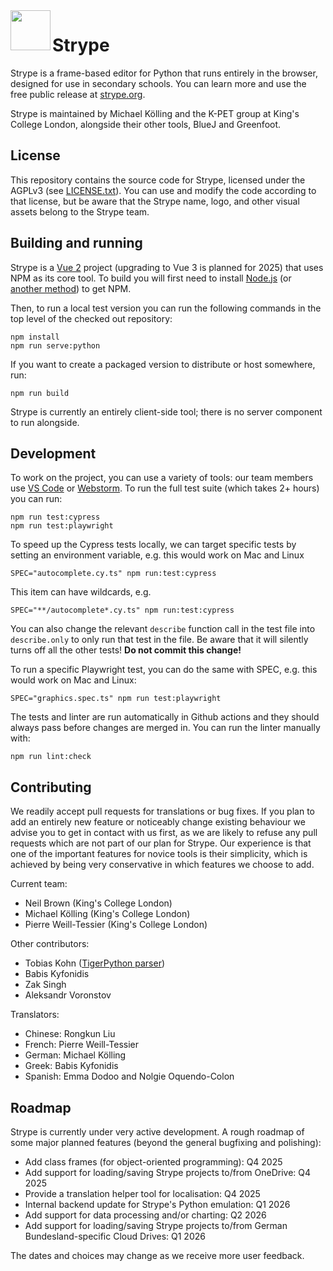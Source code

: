 <img src="public/favicon.png" width="64" align="left">

# Strype

Strype is a frame-based editor for Python that runs entirely in the browser, designed for use in secondary schools.  You can learn more and use the free public release at <a href="https://strype.org/" target="_blank">strype.org</a>. 

Strype is maintained by Michael Kölling and the K-PET group at King's College London, alongside their other tools, BlueJ and Greenfoot.

License
---

This repository contains the source code for Strype, licensed under the AGPLv3 (see [LICENSE.txt](LICENSE.txt)).  You can use and modify the code according to that license, but be aware that the Strype name, logo, and other visual assets belong to the Strype team.

Building and running
---

Strype is a <a href="https://v2.vuejs.org/" target="_blank">Vue 2</a> project (upgrading to Vue 3 is planned for 2025) that uses NPM as its core tool.  To build you will first need to install <a href="https://nodejs.org/en" target="_blank">Node.js</a> (or <a href="https://docs.npmjs.com/downloading-and-installing-node-js-and-npm" target="_blank">another method</a>) to get NPM.

Then, to run a local test version you can run the following commands in the top level of the checked out repository:

```
npm install
npm run serve:python
```

If you want to create a packaged version to distribute or host somewhere, run:

```
npm run build
```

Strype is currently an entirely client-side tool; there is no server component to run alongside.

Development
---

To work on the project, you can use a variety of tools: our team members use <a href="https://code.visualstudio.com/" target="_blank">VS Code</a> or <a href="https://www.jetbrains.com/webstorm/" target="_blank">Webstorm</a>.  To run the full test suite (which takes 2+ hours) you can run:

```
npm run test:cypress
npm run test:playwright
```

To speed up the Cypress tests locally, we can target specific tests by setting an environment variable, e.g. this would work on Mac and Linux
```
SPEC="autocomplete.cy.ts" npm run:test:cypress
```

This item can have wildcards, e.g.

```
SPEC="**/autocomplete*.cy.ts" npm run:test:cypress
```

You can also change the relevant ```describe``` function call in the test file into ```describe.only``` to only run that test in the file. Be aware that it will silently turns off all the other tests!  **Do not commit this change!**

To run a specific Playwright test, you can do the same with SPEC, e.g. this would work on Mac and Linux:
```
SPEC="graphics.spec.ts" npm run test:playwright 
```

The tests and linter are run automatically in Github actions and they should always pass before changes are merged in.  You can run the linter manually with:

```
npm run lint:check
```


Contributing
---

We readily accept pull requests for translations or bug fixes.  If you plan to add an entirely new feature or noticeably change existing behaviour we advise you to get in contact with us first, as we are likely to refuse any pull requests which are not part of our plan for Strype.  Our experience is that one of the important features for novice tools is their simplicity, which is achieved by being very conservative in which features we choose to add.

Current team:
- Neil Brown (King's College London)
- Michael Kölling (King's College London)
- Pierre Weill-Tessier (King's College London)

Other contributors:
- Tobias Kohn (<a href="https://github.com/Tobias-Kohn/TigerPython-Parser" target="_blank">TigerPython parser</a>)
- Babis Kyfonidis
- Zak Singh
- Aleksandr Voronstov

Translators:
- Chinese: Rongkun Liu
- French: Pierre Weill-Tessier
- German: Michael Kölling
- Greek: Babis Kyfonidis
- Spanish: Emma Dodoo and Nolgie Oquendo-Colon

Roadmap
---

Strype is currently under very active development.  A rough roadmap of some major planned features (beyond the general bugfixing and polishing):

 - Add class frames (for object-oriented programming): Q4 2025
 - Add support for loading/saving Strype projects to/from OneDrive: Q4 2025
 - Provide a translation helper tool for localisation: Q4 2025
 - Internal backend update for Strype's Python emulation: Q1 2026
 - Add support for data processing and/or charting: Q2 2026
 - Add support for loading/saving Strype projects to/from German Bundesland-specific Cloud Drives: Q1 2026

The dates and choices may change as we receive more user feedback.
